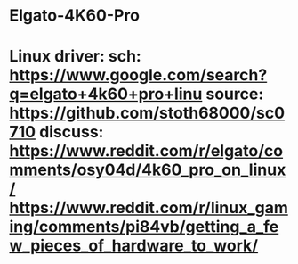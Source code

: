 # Elgato-4K60-Pro
# Linux driver: sch: https://www.google.com/search?q=elgato+4k60+pro+linu source: https://github.com/stoth68000/sc0710 discuss: https://www.reddit.com/r/elgato/comments/osy04d/4k60_pro_on_linux/ https://www.reddit.com/r/linux_gaming/comments/pi84vb/getting_a_few_pieces_of_hardware_to_work/
